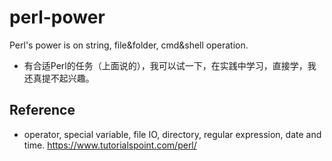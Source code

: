 # perl-power
Perl's power is on string, file&amp;folder, cmd&amp;shell operation.
*  有合适Perl的任务（上面说的），我可以试一下，在实践中学习，直接学，我还真提不起兴趣。

## Reference
* operator, special variable, file IO, directory, regular expression, date and time.
https://www.tutorialspoint.com/perl/
